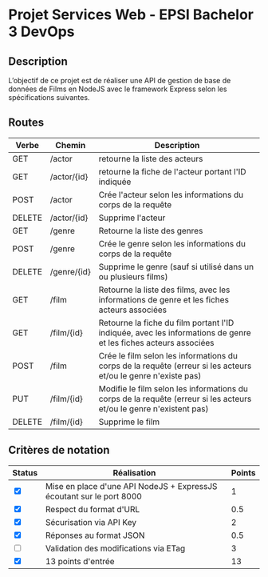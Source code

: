 # Projet Services Web - EPSI Bachelor 3 DevOps

## Description

L’objectif de ce projet est de réaliser une API de gestion de base de données de Films en
NodeJS avec le framework Express selon les spécifications suivantes.

## Routes

| Verbe  | Chemin      | Description                                                                                                         |
| ------ | ----------- | ------------------------------------------------------------------------------------------------------------------- |
| GET    | /actor      | retourne la liste des acteurs                                                                                       |
| GET    | /actor/{id} | retourne la fiche de l'acteur portant l'ID indiquée                                                                 |
| POST   | /actor      | Crée l'acteur selon les informations du corps de la requête                                                         |
| DELETE | /actor/{id} | Supprime l'acteur                                                                                                   |
| GET    | /genre      | Retourne la liste des genres                                                                                        |
| POST   | /genre      | Crée le genre selon les informations du corps de la requête                                                         |
| DELETE | /genre/{id} | Supprime le genre (sauf si utilisé dans un ou plusieurs films)                                                      |
| GET    | /film       | Retourne la liste des films, avec les informations de genre et les fiches acteurs associées                         |
| GET    | /film/{id}  | Retourne la fiche du film portant l'ID indiquée, avec les informations de genre et les fiches acteurs associées     |
| POST   | /film       | Crée le film selon les informations du corps de la requête (erreur si les acteurs et/ou le genre n'existe pas)      |
| PUT    | /film/{id}  | Modifie le film selon les informations du corps de la requête (erreur si les acteurs et/ou le genre n'existent pas) |
| DELETE | /film/{id}  | Supprime le film                                                                                                    |

## Critères de notation

| Status                            | Réalisation                                                          | Points |
| --------------------------------- | -------------------------------------------------------------------- | ------ |
| <input type="checkbox" checked /> | Mise en place d'une API NodeJS + ExpressJS écoutant sur le port 8000 | 1      |
| <input type="checkbox" checked /> | Respect du format d'URL                                              | 0.5    |
| <input type="checkbox" checked /> | Sécurisation via API Key                                             | 2      |
| <input type="checkbox" checked/>  | Réponses au format JSON                                              | 0.5    |
| <input type="checkbox" />         | Validation des modifications via ETag                                | 3      |
| <input type="checkbox" checked /> | 13 points d'entrée                                                   | 13     |
